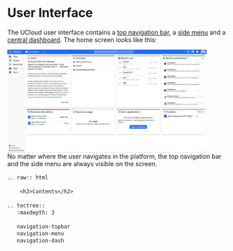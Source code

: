 # User Interface

The UCloud user interface contains a [top navigation bar](navigation-topbar.md), a [side menu](navigation-menu.md) and a [central dashboard](navigation-dash.md).
The home screen looks like this:
<br>

<img src="../extra/figures/fignav_homescreen.png" alt="drawing" width="90%" align="center"/>

<br>
No matter where the user navigates in the platform, the top navigation bar and the side menu are always visible on the screen.

```{eval-rst}
.. raw:: html

    <h2>Contents</h2>

.. toctree::
   :maxdepth: 3

   navigation-topbar
   navigation-menu
   navigation-dash
```
